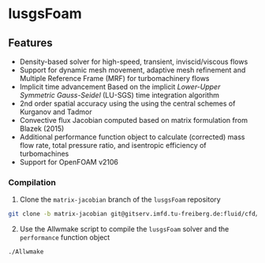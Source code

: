 # lusgsFoam

## Features

- Density-based solver for high-speed, transient, inviscid/viscous flows
- Support for dynamic mesh movement, adaptive mesh refinement and Multiple Reference Frame (MRF) for turbomachinery flows
- Implicit time advancement Based on the implicit *Lower-Upper Symmetric Gauss-Seidel* (LU-SGS) time integration algorithm
- 2nd order spatial accuracy using the using the central schemes of Kurganov and Tadmor
- Convective flux Jacobian computed based on matrix formulation from Blazek (2015)
- Additional performance function object to calculate (corrected) mass flow rate, total pressure ratio, and isentropic efficiency of turbomachines
- Support for OpenFOAM v2106

### Compilation

1. Clone the ```matrix-jacobian``` branch of the ```lusgsFoam``` repository

```bash
git clone -b matrix-jacobian git@gitserv.imfd.tu-freiberg.de:fluid/cfd/lusgsfoam.git
```

2. Use the Allwmake script to compile the `lusgsFoam` solver and the `performance` function object

```bash
./Allwmake
```

